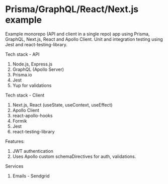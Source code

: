 # Prisma/GraphQL/React/Next.js example

Example monorepo (API and client in a single repo) app using Prisma, GraphQL, Next.js, React and Apollo Client. Unit and integration testing using Jest and react-testing-library.

Tech stack - API

1. Node.js, Express.js
2. GraphQL (Apollo Server)
3. Prisma.io
4. Jest
5. Yup for validations

Tech stack - Client

1. Next.js, React (useState, useContext, useEffect)
2. Apollo Client
3. react-apollo-hooks
4. Formik
5. Jest
6. react-testing-library

Features:

1. JWT authentication
2. Uses Apollo custom schemaDirectives for auth, validations.

Services

1. Emails - Sendgrid

